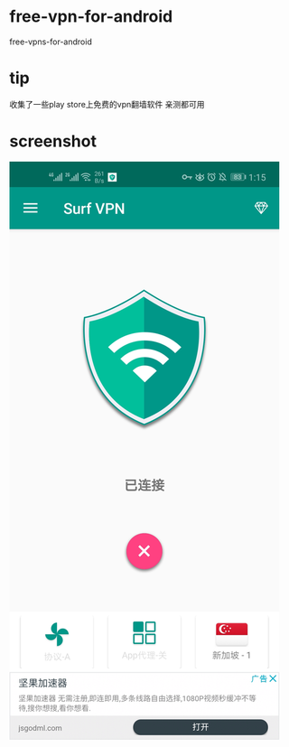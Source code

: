 # free-vpn-for-android

free-vpns-for-android

# tip

收集了一些play store上免费的vpn翻墙软件
亲测都可用

# screenshot
![Image text](https://github.com/wscjxky/free-vpn-for-android/blob/master/com.xfx.surfvpn.jpg)
